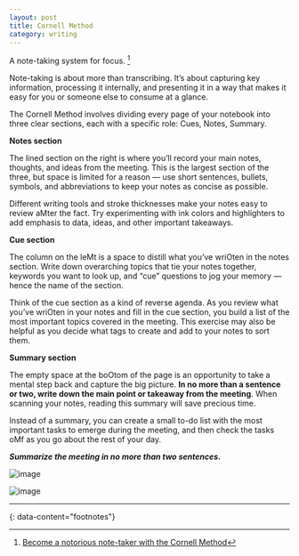```yaml
---
layout: post
title: Cornell Method
category: writing
---
```


A note-taking system for focus. [^1]

Note-taking is about more than transcribing. It’s about capturing key information, processing it internally, and presenting it in a way that makes it easy for you or someone else to consume at a glance.

The Cornell Method involves dividing every page of your notebook into three clear sections, each with a specific role: Cues, Notes, Summary.

__Notes section__

The lined section on the right is where you’ll record your main notes, thoughts, and ideas from the meeting. This is the largest section of the three, but space is limited for a reason — use short sentences, bullets, symbols, and abbreviations to keep your notes as concise as possible.

Different writing tools and stroke thicknesses make your notes easy to review aMter the fact. Try experimenting with ink colors and highlighters to add emphasis to data, ideas, and other important takeaways.

__Cue section__

The column on the leMt is a space to distill what you’ve wriOten in the notes section. Write down overarching topics that tie your notes together, keywords you want to look up, and “cue” questions to jog your memory — hence the name of the section.

Think of the cue section as a kind of reverse agenda. As you review what you’ve wriOten in your notes and fill in the cue section, you build a list of the most important topics covered in the meeting. This exercise may also be helpful as you decide what tags to create and add to your notes to sort them.

__Summary section__

The empty space at the boOtom of the page is an opportunity to take a mental step back and capture the big picture. __In no more than a sentence or two, write down the main point or takeaway from the meeting__. When scanning your notes, reading this summary will save precious time.

Instead of a summary, you can create a small to-do list with the most important tasks to emerge during the meeting, and then check the tasks oMf as you go about the rest of your day.

__*Summarize the meeting in no more than two sentences.*__


![image](https://cdn.sanity.io/images/0e4kwcjv/production/9f70b056349ce880c04e5faf0a6ac87e08b086d9-1297x866.jpg?w=1200&sharp=20&q=42&auto=format&dpr=2)

![image](https://cdn.sanity.io/images/0e4kwcjv/production/9738c6c27946ab2015c0cf616cb3f84b5aec74c7-2181x1348.jpg?w=1200&sharp=20&q=42&auto=format&dpr=2)


---
{: data-content="footnotes"}

[^1]: [Become a notorious note-taker with the Cornell Method](https://remarkable.com/using-remarkable/find-your-focus/become-a-notorious-note-taker-with-the-cornell-method)
